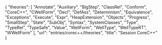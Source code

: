 {
    "theories": [
        "Annotate",
        "Auxiliary",
        "BigStep",
        "ClassRel",
        "Conform",
        "CoreC++",
        "CWellForm",
        "Decl",
        "DefAss",
        "Determinism",
        "Equivalence",
        "Exceptions",
        "Execute",
        "Expr",
        "HeapExtension",
        "Objects",
        "Progress",
        "SmallStep",
        "State",
        "SubObj",
        "Syntax",
        "SystemClasses",
        "Type",
        "TypeRel",
        "TypeSafe",
        "Value",
        "WellForm",
        "WellType",
        "WellTypeRT",
        "WWellForm"
    ],
    "url": "entries/corec++/theories",
    "title": "Session CoreC++"
}